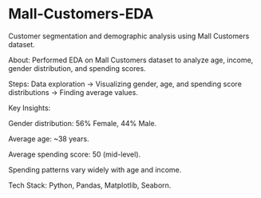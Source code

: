# Mall-Customers-EDA
Customer segmentation and demographic analysis using Mall Customers dataset.


About: Performed EDA on Mall Customers dataset to analyze age, income, gender distribution, and spending scores.

Steps: Data exploration → Visualizing gender, age, and spending score distributions → Finding average values.

Key Insights:

Gender distribution: 56% Female, 44% Male.

Average age: ~38 years.

Average spending score: 50 (mid-level).

Spending patterns vary widely with age and income.

Tech Stack: Python, Pandas, Matplotlib, Seaborn.
